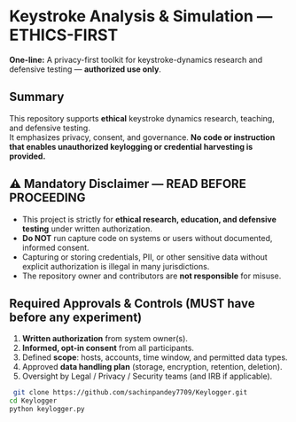 # Keystroke Analysis & Simulation — ETHICS-FIRST

**One-line:** A privacy-first toolkit for keystroke-dynamics research and defensive testing — **authorized use only**.

## Summary
This repository supports **ethical** keystroke dynamics research, teaching, and defensive testing.  
It emphasizes privacy, consent, and governance. **No code or instruction that enables unauthorized keylogging or credential harvesting is provided.**

## ⚠️ Mandatory Disclaimer — READ BEFORE PROCEEDING
- This project is strictly for **ethical research, education, and defensive testing** under written authorization.  
- **Do NOT** run capture code on systems or users without documented, informed consent.  
- Capturing or storing credentials, PII, or other sensitive data without explicit authorization is illegal in many jurisdictions.  
- The repository owner and contributors are **not responsible** for misuse.

## Required Approvals & Controls (MUST have before any experiment)
1. **Written authorization** from system owner(s).  
2. **Informed, opt-in consent** from all participants.  
3. Defined **scope**: hosts, accounts, time window, and permitted data types.  
4. Approved **data handling plan** (storage, encryption, retention, deletion).  
5. Oversight by Legal / Privacy / Security teams (and IRB if applicable).

```Bash
 git clone https://github.com/sachinpandey7709/Keylogger.git
cd Keylogger
python keylogger.py
